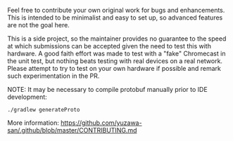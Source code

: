 Feel free to contribute your own original work for bugs and enhancements. This is intended to be minimalist and easy to set up, so advanced features are not the goal here.

This is a side project, so the maintainer provides no guarantee to the speed at which submissions can be accepted given the need to test this with hardware.
A good faith effort was made to test with a "fake" Chromecast in the unit test, but nothing beats testing with real devices on a real network. Please attempt to try to test on your own hardware if possible and remark such experimentation in the PR.

NOTE: It may be necessary to compile protobuf manually prior to IDE development:
```
./gradlew generateProto
```

More information: https://github.com/yuzawa-san/.github/blob/master/CONTRIBUTING.md
